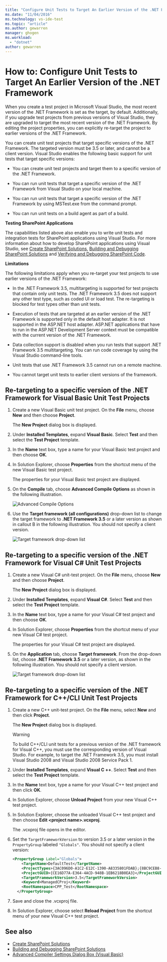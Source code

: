 ```yaml
---
title: "Configure Unit Tests to Target An Earlier Version of the .NET Framework in Visual Studio | Microsoft Docs"
ms.date: "11/04/2016"
ms.technology: vs-ide-test
ms.topic: "article"
ms.author: gewarren
manager: ghogen
ms.workload:
  - "dotnet"
author: gewarren
---
```

# How to: Configure Unit Tests to Target An Earlier Version of the .NET Framework

When you create a test project in Microsoft Visual Studio, the most recent version of the .NET Framework is set as the target, by default. Additionally, if you upgrade test projects from previous versions of Visual Studio, they are upgraded to target the most recent version of the .NET Framework. By editing the project properties, you can explicitly re-target the project to earlier versions of the .NET Framework.

You can create unit test projects that target specific versions of the .NET Framework. The targeted version must be 3.5 or later, and cannot be a client version. Visual Studio enables the following basic support for unit tests that target specific versions:

- You can create unit test projects and target them to a specific version of the .NET Framework.

- You can run unit tests that target a specific version of the .NET Framework from Visual Studio on your local machine.

- You can run unit tests that target a specific version of the .NET Framework by using MSTest.exe from the command prompt.

- You can run unit tests on a build agent as part of a build.

**Testing SharePoint Applications**

The capabilities listed above also enable you to write unit tests and integration tests for SharePoint applications using Visual Studio. For more information about how to develop SharePoint applications using Visual Studio, see [Create SharePoint Solutions](/office-dev/office-dev/create-sharepoint-solutions), [Building and Debugging SharePoint Solutions](/office-dev/office-dev/building-and-debugging-sharepoint-solutions) and [Verifying and Debugging SharePoint Code](/office-dev/office-dev/verifying-and-debugging-sharepoint-code).

**Limitations**

The following limitations apply when you re-target your test projects to use earlier versions of the .NET Framework:

- In the .NET Framework 3.5, multitargeting is supported for test projects that contain only unit tests. The .NET Framework 3.5 does not support any other test type, such as coded UI or load test. The re-targeting is blocked for test types other than unit tests.

- Execution of tests that are targeted at an earlier version of the .NET Framework is supported only in the default host adapter. It is not supported in the ASP.NET host adapter. ASP.NET applications that have to run in the ASP.NET Development Server context must be compatible with the current version of the .NET Framework.

- Data collection support is disabled when you run tests that support .NET Framework 3.5 multitargeting. You can run code coverage by using the Visual Studio command-line tools.

- Unit tests that use .NET Framework 3.5 cannot run on a remote machine.

- You cannot target unit tests to earlier client versions of the framework.

## Re-targeting to a specific version of the .NET Framework for Visual Basic Unit Test Projects

1.  Create a new Visual Basic unit test project. On the **File** menu, choose **New** and then choose **Project**.

     The **New Project** dialog box is displayed.

2.  Under **Installed Templates**, expand **Visual Basic**. Select **Test** and then select the **Test Project** template.

3.  In the **Name** text box, type a name for your Visual Basic test project and then choose **OK**.

4.  In Solution Explorer, choose **Properties** from the shortcut menu of the new Visual Basic test project.

     The properties for your Visual Basic test project are displayed.

5.  On the **Compile** tab, choose **Advanced Compile Options** as shown in the following illustration.

     ![Advanced Compile Options](../test/media/howtoconfigureunittest35frameworka.png "HowToConfigureUnitTest35FrameworkA")

6.  Use the **Target framework (all configurations)** drop-down list to change the target framework to **.NET Framework 3.5** or a later version as shown in callout B in the following illustration. You should not specify a client version.

     ![Target framework drop&#45;down list](../test/media/howtoconfigureunitest35frameworkstepb.png "HowToConfigureUniTest35FrameworkStepB")

## Re-targeting to a specific version of the .NET Framework for Visual C# Unit Test Projects

1.  Create a new Visual C# unit-test project. On the **File** menu, choose **New** and then choose **Project**.

     The **New Project** dialog box is displayed.

2.  Under **Installed Templates**, expand **Visual C#**. Select **Test** and then select the **Test Project** template.

3.  In the **Name** text box, type a name for your Visual C# test project and then choose **OK**.

4.  In Solution Explorer, choose **Properties** from the shortcut menu of your new Visual C# test project.

     The properties for your Visual C# test project are displayed.

5.  On the **Application** tab, choose **Target framework**. From the drop-down list, choose **.NET Framework 3.5** or a later version, as shown in the following illustration. You should not specify a client version.

     ![Target framework drop&#45;down list](../test/media/howtoconfigureunittest35frameworkcsharp.png "HowToConfigureUnitTest35FrameworkCSharp")

## Re-targeting to a specific version of the .NET Framework for C++/CLI Unit Test Projects

1.  Create a new C++ unit-test project. On the **File** menu, select **New** and then click **Project**.

     The **New Project** dialog box is displayed.

    > [!WARNING]
    > To build C++/CLI unit tests for a previous version of the .NET framework for Visual C++, you must use the corresponding version of Visual Studio. For example, to target the .NET Framework 3.5, you must install Visual Studio 2008 and Visual Studio 2008 Service Pack 1.

2.  Under **Installed Templates**, expand **Visual C ++**. Select **Test** and then select the **Test Project** template.

3.  In the **Name** text box, type a name for your Visual C++ test project and then click **OK**.

4.  In Solution Explorer, choose **Unload Project** from your new Visual C++ test project.

5.  In Solution Explorer, choose the unloaded Visual C++ test project and then choose **Edit \<project name>.vcxproj**.

     The .vcxproj file opens in the editor.

6.  Set the `TargetFrameworkVersion` to version 3.5 or a later version in the `PropertyGroup` labeled `"Globals"`. You should not specify a client version:

    ```xml
    <PropertyGroup Label="Globals">
        <TargetName>DefaultTest</TargetName>
        <ProjectTypes>{3AC096D0-A1C2-E12C-1390-A8335801FDAB};{8BC9CEB8-8B4A-11D0-8D11-00A0C91BC942}</ProjectTypes>
        <ProjectGUID>{CE16D77A-E364-4ACD-948B-1EB6218B0EA3}</ProjectGUID>
        <TargetFrameworkVersion>3.5</TargetFrameworkVersion>
        <Keyword>ManagedCProj</Keyword>
        <RootNamespace>CPP_Test</RootNamespace>
      </PropertyGroup>
    ```

7.  Save and close the .vcxproj file.

8.  In Solution Explorer, choose select **Reload Project** from the shortcut menu of your new Visual C++ test project.

## See also

- [Create SharePoint Solutions](/office-dev/office-dev/create-sharepoint-solutions)
- [Building and Debugging SharePoint Solutions](/office-dev/office-dev/building-and-debugging-sharepoint-solutions)
- [Advanced Compiler Settings Dialog Box (Visual Basic)](../ide/reference/advanced-compiler-settings-dialog-box-visual-basic.md)
